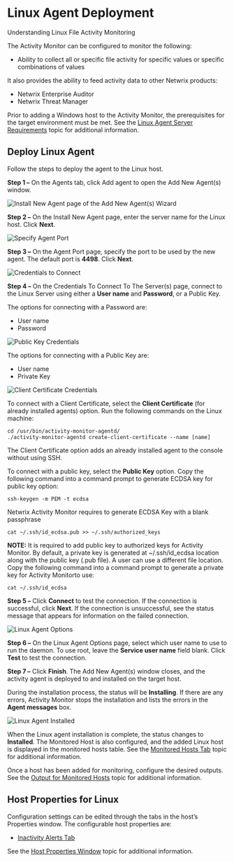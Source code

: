 # Linux Agent Deployment

Understanding Linux File Activity Monitoring

The Activity Monitor can be configured to monitor the following:

- Ability to collect all or specific file activity for specific values or specific combinations of
  values

It also provides the ability to feed activity data to other Netwrix products:

- Netwrix Enterprise Auditor
- Netwrix Threat Manager

Prior to adding a Windows host to the Activity Monitor, the prerequisites for the target environment
must be met. See the
[Linux Agent Server Requirements](/docs/activitymonitor/7.1/activitymonitor/requirements/linuxagent.md) topic
for additional information.

## Deploy Linux Agent

Follow the steps to deploy the agent to the Linux host.

**Step 1 –** On the Agents tab, click Add agent to open the Add New Agent(s) window.

![Install New Agent page of the Add New Agent(s) Wizard](/img/versioned_docs/activitymonitor_7.1/activitymonitor/install/agent/installnew.webp)

**Step 2 –** On the Install New Agent page, enter the server name for the Linux host. Click
**Next**.

![Specify Agent Port](/img/versioned_docs/activitymonitor_7.1/activitymonitor/install/agent/portdefault.webp)

**Step 3 –** On the Agent Port page, specify the port to be used by the new agent. The default port
is **4498**. Click **Next**.

![Credentials to Connect](/img/versioned_docs/activitymonitor_7.1/activitymonitor/admin/agents/add/credentialsservers.webp)

**Step 4 –** On the Credentials To Connect To The Server(s) page, connect to the Linux Server using
either a **User name** and **Password**, or a Public Key.

The options for connecting with a Password are:

- User name
- Password

![Public Key Credentials](/img/versioned_docs/activitymonitor_7.1/activitymonitor/admin/agents/add/publickey.webp)

The options for connecting with a Public Key are:

- User name
- Private Key

![Client Certificate Credentials](/img/versioned_docs/activitymonitor_7.1/activitymonitor/admin/agents/add/clientcertificate.webp)

To connect with a Client Certificate, select the **Client Certificate** (for already installed
agents) option. Run the following commands on the Linux machine:

```
cd /usr/bin/activity-monitor-agentd/
./activity-monitor-agentd create-client-certificate --name [name]
```

The Client Certificate option adds an already installed agent to the console without using SSH.

To connect with a public key, select the **Public Key** option. Copy the following command into a
command prompt to generate ECDSA key for public key option:

```
ssh-keygen -m PEM -t ecdsa
```

Netwrix Activity Monitor requires to generate ECDSA Key with a blank passphrase

```
cat ~/.ssh/id_ecdsa.pub >> ~/.ssh/authorized_keys
```

**NOTE:** It is required to add public key to authorized keys for Activity Monitor. By default, a
private key is generated at ~/.ssh/id_ecdsa location along with the public key (.pub file). A user
can use a different file location. Copy the following command into a command prompt to generate a
private key for Activity Monitorto use:

```
cat ~/.ssh/id_ecdsa
```

**Step 5 –** Click **Connect** to test the connection. If the connection is successful, click
**Next**. If the connection is unsuccessful, see the status message that appears for information on
the failed connection.

![Linux Agent Options](/img/versioned_docs/activitymonitor_7.1/activitymonitor/install/agent/linuxagentoptions.webp)

**Step 6 –** On the Linux Agent Options page, select which user name to use to run the daemon. To
use root, leave the **Service user name** field blank. Click **Test** to test the connection.

**Step 7 –** Click **Finish**. The Add New Agent(s) window closes, and the activity agent is
deployed to and installed on the target host.

During the installation process, the status will be **Installing**. If there are any errors,
Activity Monitor stops the installation and lists the errors in the **Agent messages** box.

![Linux Agent Installed](/img/versioned_docs/activitymonitor_7.1/activitymonitor/admin/agents/add/activitymonitorwithlinuxagentinstalled.webp)

When the Linux agent installation is complete, the status changes to **Installed**. The Monitored
Host is also configured, and the added Linux host is displayed in the monitored hosts table. See the
[Monitored Hosts Tab](/docs/activitymonitor/7.1/activitymonitor/admin/monitoredhosts/overview.md)
topic for additional information.

Once a host has been added for monitoring, configure the desired outputs. See the
[Output for Monitored Hosts](/docs/activitymonitor/7.1/activitymonitor/admin/monitoredhosts/output.md)
topic for additional information.

## Host Properties for Linux

Configuration settings can be edited through the tabs in the host’s Properties window. The
configurable host properties are:

- [Inactivity Alerts Tab](/docs/activitymonitor/7.1/activitymonitor/admin/monitoredhosts/properties/inactivityalerts.md)

See the
[Host Properties Window](/docs/activitymonitor/7.1/activitymonitor/admin/monitoredhosts/properties/overview.md)
topic for additional information.
